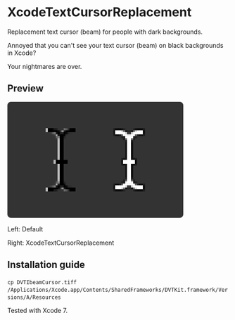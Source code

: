 # XcodeTextCursorReplacement
Replacement text cursor (beam) for people with dark backgrounds.

Annoyed that you can't see your text cursor (beam) on black backgrounds in Xcode?

Your nightmares are over.

## Preview

![Preview](https://raw.githubusercontent.com/Cosmo/XcodeTextCursorReplacement/master/Preview.png)

Left: Default

Right: XcodeTextCursorReplacement

## Installation guide
`cp DVTIbeamCursor.tiff /Applications/Xcode.app/Contents/SharedFrameworks/DVTKit.framework/Versions/A/Resources`

Tested with Xcode 7.
